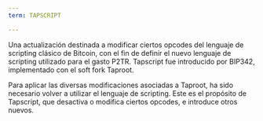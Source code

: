 ```yaml
---
term: TAPSCRIPT

---
```

Una actualización destinada a modificar ciertos opcodes del lenguaje de scripting clásico de Bitcoin, con el fin de definir el nuevo lenguaje de scripting utilizado para el gasto P2TR. Tapscript fue introducido por BIP342, implementado con el soft fork Taproot.

Para aplicar las diversas modificaciones asociadas a Taproot, ha sido necesario volver a utilizar el lenguaje de scripting. Este es el propósito de Tapscript, que desactiva o modifica ciertos opcodes, e introduce otros nuevos.